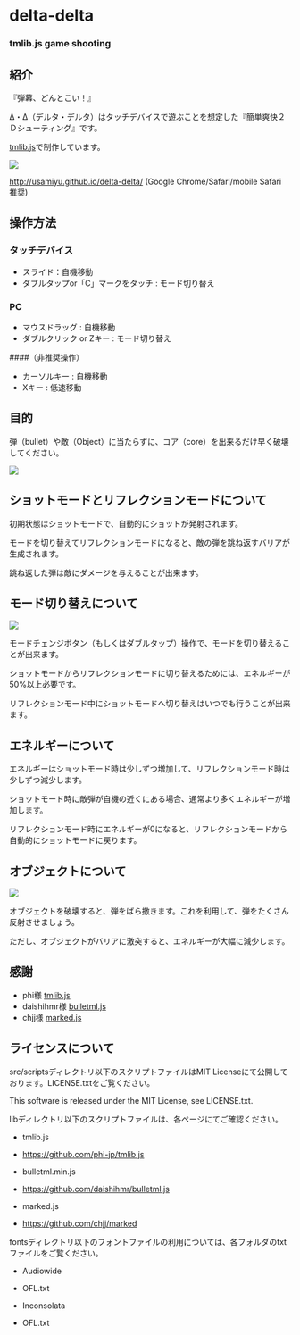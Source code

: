 # delta-delta
### tmlib.js game shooting


## 紹介

『弾幕、どんとこい！』

Δ・Δ（デルタ・デルタ）はタッチデバイスで遊ぶことを想定した『簡単爽快２Ｄシューティング』です。

[tmlib.js](https://github.com/phi-jp/tmlib.js)で制作しています。

<img src="./src/images/screenshot1.png" />

http://usamiyu.github.io/delta-delta/ (Google Chrome/Safari/mobile Safari 推奨)




## 操作方法

### タッチデバイス

* スライド：自機移動
* ダブルタップor「C」マークをタッチ : モード切り替え

### PC

* マウスドラッグ : 自機移動
* ダブルクリック or Zキー : モード切り替え

####（非推奨操作）
* カーソルキー : 自機移動
* Xキー : 低速移動




## 目的

   弾（bullet）や敵（Object）に当たらずに、コア（core）を出来るだけ早く破壊してください。


<img src="./src/images/screenshot2.png" />




## ショットモードとリフレクションモードについて

   初期状態はショットモードで、自動的にショットが発射されます。

   モードを切り替えてリフレクションモードになると、敵の弾を跳ね返すバリアが生成されます。

   跳ね返した弾は敵にダメージを与えることが出来ます。




## モード切り替えについて


<img src="./src/images/screenshot3.png" />


   モードチェンジボタン（もしくはダブルタップ）操作で、モードを切り替えることが出来ます。

   ショットモードからリフレクションモードに切り替えるためには、エネルギーが50%以上必要です。

   リフレクションモード中にショットモードへ切り替えはいつでも行うことが出来ます。




## エネルギーについて


   エネルギーはショットモード時は少しずつ増加して、リフレクションモード時は少しずつ減少します。

   ショットモード時に敵弾が自機の近くにある場合、通常より多くエネルギーが増加します。

   リフレクションモード時にエネルギーが0になると、リフレクションモードから自動的にショットモードに戻ります。




## オブジェクトについて


<img src="./src/images/screenshot4.png" />


   オブジェクトを破壊すると、弾をばら撒きます。これを利用して、弾をたくさん反射させましょう。

   ただし、オブジェクトがバリアに激突すると、エネルギーが大幅に減少します。




## 感謝

   * phi様          [tmlib.js](https://github.com/phi-jp/tmlib.js)
   * daishihmr様    [bulletml.js](https://github.com/daishihmr/bulletml.js)
   * chjj様         [marked.js](https://github.com/chjj/marked)




## ライセンスについて


src/scriptsディレクトリ以下のスクリプトファイルはMIT Licenseにて公開しております。LICENSE.txtをご覧ください。

This software is released under the MIT License, see LICENSE.txt.


libディレクトリ以下のスクリプトファイルは、各ページにてご確認ください。

* tmlib.js
 * https://github.com/phi-jp/tmlib.js

* bulletml.min.js
 * https://github.com/daishihmr/bulletml.js


* marked.js
 * https://github.com/chjj/marked


fontsディレクトリ以下のフォントファイルの利用については、各フォルダのtxtファイルをご覧ください。

* Audiowide
 * OFL.txt


* Inconsolata
 * OFL.txt

